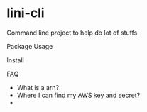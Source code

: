 # lini-cli
Command line project to help do lot of stuffs

Package Usage

Install

FAQ
- What is a arn?
- Where I can find my AWS key and secret?
- 